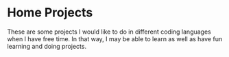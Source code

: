# Home Projects
These are some projects I would like to do in different coding languages when I have free time. In that way, I may be able to learn as well as have fun learning and doing projects.
